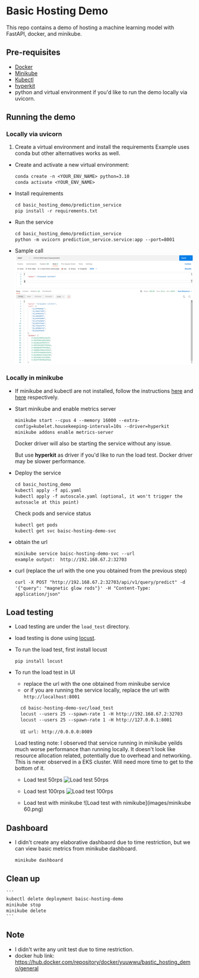 # Basic Hosting Demo
This repo contains a demo of hosting a machine learning model with FastAPI, docker, and minikube.

## Pre-requisites
- [Docker](https://docs.docker.com/get-docker/)
- [Minikube](https://minikube.sigs.k8s.io/docs/start/)
- [Kubectl](https://kubernetes.io/docs/tasks/tools/install-kubectl/)
- [hyperkit](https://minikube.sigs.k8s.io/docs/drivers/hyperkit/)
- python and virtual environment if you'd like to run the demo locally via uvicorn.


## Running the demo
### Locally via uvicorn

1. Create a virtual environment and install the requirements
Example uses conda but other alternatives works as well.

- Create and activate a new virtual environment:
    ```
    conda create -n <YOUR_ENV_NAME> python=3.10
    conda activate <YOUR_ENV_NAME>
    ```

- Install requirements
    ```
    cd basic_hosting_demo/prediction_service
    pip install -r requirements.txt
    ```
- Run the service
    ```
    cd basic_hosting_demo/prediction_service
    python -m uvicorn prediction_service.service:app --port=8001
    ```
  
- Sample call
    ![Sample Call](images/local_postman_uvicorn.png)

    

### Locally in minikube
- If minikube and kubectl are not installed, follow the instructions [here](https://minikube.sigs.k8s.io/docs/start/) and [here](https://kubernetes.io/docs/tasks/tools/install-kubectl/) respectively.

-  Start minikube and enable metrics server
    ```
    minikube start --cpus 4 --memory 16000 --extra-config=kubelet.housekeeping-interval=10s --driver=hyperkit
    minikube addons enable metrics-server
    ```
     
    Docker driver will also be starting the service without any issue.
   
    But use **hyperkit** as driver if you'd like to run the load test. Docker driver may be slower performance.
   
- Deploy the service
    ```
    cd basic_hosting_demo
    kubectl apply -f api.yaml
    kubectl apply -f autoscale.yaml (optional, it won't trigger the autosacle at this point)
    ```
  
    Check pods and service status
    ```
    kubectl get pods
    kubectl get svc baisc-hosting-demo-svc
    ```
  
- obtain the url
    ```
    minikube service baisc-hosting-demo-svc --url
    example output:  http://192.168.67.2:32703
    ```
  
- curl (replace the url with the one you obtained from the previous step)
    ```
   curl -X POST "http://192.168.67.2:32703/api/v1/query/predict" -d '{"query": "magnetic glow rods"}' -H "Content-Type: application/json"
    ```


## Load testing
- Load testing are under the `load_test` directory.
- load testing is done using [locust](https://locust.io/).
- To run the load test, first install locust
    ```
    pip install locust
    ```
- To run the load test in UI 
   
    - replace the url with the one obtained from minikube service 
    - or if you are running the service locally, replace the url with `http://localhost:8001`
    
  ```
    cd baisc-hosting-demo-svc/load_test
    locust --users 25 --spawn-rate 1 -H http://192.168.67.2:32703
    locust --users 25 --spawn-rate 1 -H http://127.0.0.1:8001
  
    UI url: http://0.0.0.0:8089
    ```
  
  Load testing note:
  I observed that service running in minikube yeilds much worse performance than running locally.
  It doesn't look like resource allocation related, potentially due to overhead and networking. 
  This is never observed in a EKS cluster. Will need more time to get to the bottom of it.
  
  - Load test 50rps
  ![Load test 50rps](images/50rps.png)

  - Load test 100rps
  ![Load test 100rps](images/95rps.png)

  - Load test with minikube
  ![Load test with nimikube](images/minikube 60.png)


## Dashboard
- I didn't create any elaborative dashbaord due to time restriction, but we can view basic metrics from minikube dashboard.
  
    ```
    minikube dashboard
    ```
  
## Clean up
    ```
    kubectl delete deployment baisc-hosting-demo
    minikube stop
    minikube delete
    ```

## Note
 - I didn't write any unit test due to time restriction.
 - docker hub link: https://hub.docker.com/repository/docker/yuuwwu/bastic_hosting_demo/general
